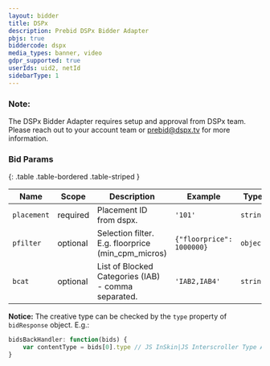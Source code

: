 ```yaml
---
layout: bidder
title: DSPx
description: Prebid DSPx Bidder Adapter
pbjs: true
biddercode: dspx
media_types: banner, video 
gdpr_supported: true
userIds: uid2, netId
sidebarType: 1
---
```


### Note:
The DSPx Bidder Adapter requires setup and approval from DSPx team. Please reach out to your account team or prebid@dspx.tv for more information.

### Bid Params

{: .table .table-bordered .table-striped }

| Name          | Scope    | Description                                                                | Example                | Type            |
|---------------|----------|----------------------------------------------------------------------------|------------------------|-----------------|
| `placement`   | required | Placement ID from dspx.                                                    | `'101'`                  | `string`        |
| `pfilter`     | optional | Selection filter. E.g. floorprice (min_cpm_micros)                            | `{"floorprice": 1000000}`| `object`        |
| `bcat`        | optional | List of  Blocked Categories (IAB) - comma separated.                       | `'IAB2,IAB4'`            | `string`        |


**Notice:** The creative type can be checked by the `type` property of `bidResponse` object. E.g.:
```js
bidsBackHandler: function(bids) {
    var contentType = bids[0].type // JS InSkin|JS Interscroller Type A|...;
}
```
